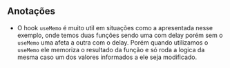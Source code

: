 ## Anotações
- O hook `useMemo` é muito util em situações como a apresentada nesse exemplo, onde temos duas funções sendo uma com delay porém sem o `useMemo` uma afeta a outra com o delay. Porém quando utilizamos o `useMemo` ele memoriza o resultado da função e só roda a logica da mesma caso um dos valores informados a ele seja modificado.